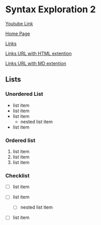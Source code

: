 # Syntax Exploration 2 

[Youtube Link](https://www.youtube.com/)

<!-- Link to markdown page using relative path, can use md for relative paths -->

[Home Page](./index.md)

[Links](./stuff/links.md)

[Links URL with HTML extention](https://camerontofani.github.io/CRCP3320-1247/stuff/links.html)


[Links URL with MD extention](https://camerontofani.github.io/CRCP3320-1247/stuff/links.md)

## Lists 

### Unordered List

* list item
* list item
* list item 
    * nested list item
* list item

### Ordered list

1. list item
2. list item
3. list item 

### Checklist 

- [ ] list item 
- [ ] list item 
    - [ ] nested list item 
- [ ] list item 










